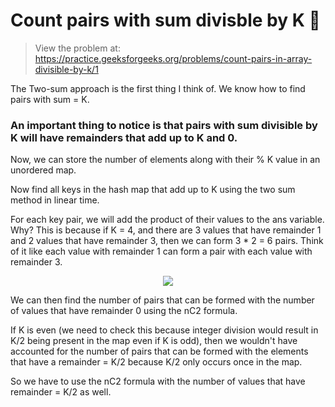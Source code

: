 # Count pairs with sum divisble by K 👯 
> View the problem at: https://practice.geeksforgeeks.org/problems/count-pairs-in-array-divisible-by-k/1

The Two-sum approach is the first thing I think of. We know how to find pairs with sum = K.

### An important thing to notice is that pairs with sum divisible by K will have remainders that add up to K and 0.

Now, we can store the number of elements along with their % K value in an unordered map.

Now find all keys in the hash map that add up to K using the two sum method in linear time.

For each key pair, we will add the product of their values to the ans variable. Why? This is because
if K = 4, and there are 3 values that have remainder 1 and 2 values that have remainder 3, then we can form 3 * 2 = 6 pairs.
Think of it like each value with remainder 1 can form a pair with each value with remainder 3.

<p align="center">
  <img src="https://github.com/nithishakumar/arriving-at-DSA-solns/blob/main/Arrays/Count%20Pairs%20Whose%20Sum%20is%20Divisible%20by%20K/img/Picture1.png" /> 
 </p>

We can then find the number of pairs that can be formed with the number of values that have remainder 0
using the nC2 formula.

If K is even (we need to check this because integer division would result in K/2 being present in the map
even if K is odd), then we wouldn't have accounted for the number of pairs that can be formed with the elements
that have a remainder = K/2 because K/2 only occurs once in the map.

So we have to use the nC2 formula with the number of values that have remainder = K/2 as well.







